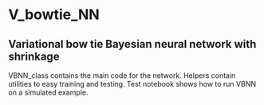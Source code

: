 # V_bowtie_NN
## Variational bow tie Bayesian neural network with shrinkage
VBNN_class contains the main code for the network. Helpers contain utilities to easy training and testing. Test notebook shows how to run VBNN on a simulated example.  